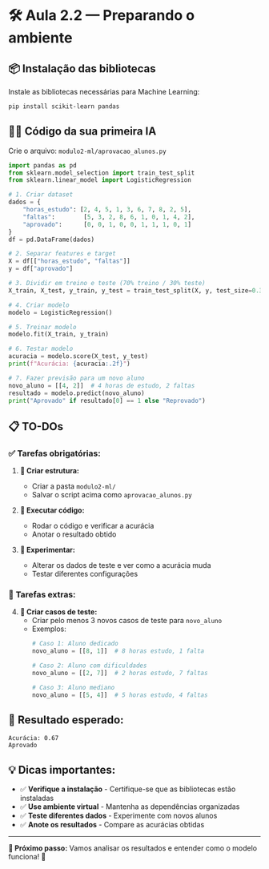 # 🛠️ Aula 2.2 — Preparando o ambiente

## 📦 Instalação das bibliotecas

Instale as bibliotecas necessárias para Machine Learning:

```bash
pip install scikit-learn pandas
```

## 🧑‍💻 Código da sua primeira IA

Crie o arquivo: `modulo2-ml/aprovacao_alunos.py`

```python
import pandas as pd
from sklearn.model_selection import train_test_split
from sklearn.linear_model import LogisticRegression

# 1. Criar dataset
dados = {
    "horas_estudo": [2, 4, 5, 1, 3, 6, 7, 8, 2, 5],
    "faltas":        [5, 3, 2, 8, 6, 1, 0, 1, 4, 2],
    "aprovado":      [0, 0, 1, 0, 0, 1, 1, 1, 0, 1]
}
df = pd.DataFrame(dados)

# 2. Separar features e target
X = df[["horas_estudo", "faltas"]]
y = df["aprovado"]

# 3. Dividir em treino e teste (70% treino / 30% teste)
X_train, X_test, y_train, y_test = train_test_split(X, y, test_size=0.3, random_state=42)

# 4. Criar modelo
modelo = LogisticRegression()

# 5. Treinar modelo
modelo.fit(X_train, y_train)

# 6. Testar modelo
acuracia = modelo.score(X_test, y_test)
print(f"Acurácia: {acuracia:.2f}")

# 7. Fazer previsão para um novo aluno
novo_aluno = [[4, 2]]  # 4 horas de estudo, 2 faltas
resultado = modelo.predict(novo_aluno)
print("Aprovado" if resultado[0] == 1 else "Reprovado")
```

## 📋 TO-DOs

### ✅ **Tarefas obrigatórias:**

1. **📁 Criar estrutura:**
   - Criar a pasta `modulo2-ml/`
   - Salvar o script acima como `aprovacao_alunos.py`

2. **🚀 Executar código:**
   - Rodar o código e verificar a acurácia
   - Anotar o resultado obtido

3. **🔬 Experimentar:**
   - Alterar os dados de teste e ver como a acurácia muda
   - Testar diferentes configurações

### 🎯 **Tarefas extras:**

4. **🧪 Criar casos de teste:**
   - Criar pelo menos 3 novos casos de teste para `novo_aluno`
   - Exemplos:
     ```python
     # Caso 1: Aluno dedicado
     novo_aluno = [[8, 1]]  # 8 horas estudo, 1 falta
     
     # Caso 2: Aluno com dificuldades
     novo_aluno = [[2, 7]]  # 2 horas estudo, 7 faltas
     
     # Caso 3: Aluno mediano
     novo_aluno = [[5, 4]]  # 5 horas estudo, 4 faltas
     ```

## 🎯 Resultado esperado:

```
Acurácia: 0.67
Aprovado
```

## 💡 Dicas importantes:

- ✅ **Verifique a instalação** - Certifique-se que as bibliotecas estão instaladas
- ✅ **Use ambiente virtual** - Mantenha as dependências organizadas
- ✅ **Teste diferentes dados** - Experimente com novos alunos
- ✅ **Anote os resultados** - Compare as acurácias obtidas

---

**🚀 Próximo passo:** Vamos analisar os resultados e entender como o modelo funciona! 🧠

